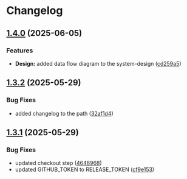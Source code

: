 # Changelog

## [1.4.0](https://github.com/Pragyanshu-rai/phylax_design/compare/v1.3.2...v1.4.0) (2025-06-05)


### Features

* **Design:** added data flow diagram to the system-design ([cd259a5](https://github.com/Pragyanshu-rai/phylax_design/commit/cd259a5bca231f6ad319af611e81233ea430d0c4))

## [1.3.2](https://github.com/Pragyanshu-rai/phylax_design/compare/v1.3.1...v1.3.2) (2025-05-29)


### Bug Fixes

* added changelog to the path ([32af1d4](https://github.com/Pragyanshu-rai/phylax_design/commit/32af1d4363105b4483defdc936a1deb45609fff6))

## [1.3.1](https://github.com/Pragyanshu-rai/phylax_design/compare/v1.3.0...v1.3.1) (2025-05-29)


### Bug Fixes

* updated checkout step ([4648968](https://github.com/Pragyanshu-rai/phylax_design/commit/4648968465ac9f038344f0b63ce8d449a8409380))
* updated GITHUB_TOKEN to RELEASE_TOKEN ([cf9e153](https://github.com/Pragyanshu-rai/phylax_design/commit/cf9e1536c282ef1a35fdd43b9d18ae969ac29b76))
